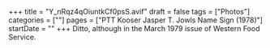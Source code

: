 +++
title = "Y_nRqz4qOiuntkCf0psS.avif"
draft = false
tags = ["Photos"]
categories = [""]
pages = ["PTT Kooser Jasper T. Jowls Name Sign (1978)"]
startDate = ""
+++
Ditto, although in the March 1979 issue of Western Food Service.
